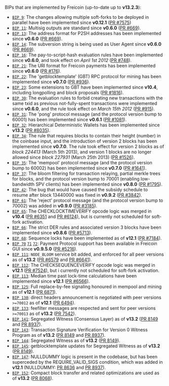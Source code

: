 BIPs that are implemented by Freicoin (up-to-date up to **v13.2.3**):

* [`BIP 9`](https://github.com/freicoin/bips/blob/master/bip-0009.mediawiki): The changes allowing multiple soft-forks to be deployed in parallel have been implemented since **v0.12.1**  ([PR #7575](https://github.com/freicoin/freicoin/pull/7575))
* [`BIP 11`](https://github.com/freicoin/bips/blob/master/bip-0011.mediawiki): Multisig outputs are standard since **v0.6.0** ([PR #669](https://github.com/freicoin/freicoin/pull/669)).
* [`BIP 13`](https://github.com/freicoin/bips/blob/master/bip-0013.mediawiki): The address format for P2SH addresses has been implemented since **v0.6.0** ([PR #669](https://github.com/freicoin/freicoin/pull/669)).
* [`BIP 14`](https://github.com/freicoin/bips/blob/master/bip-0014.mediawiki): The subversion string is being used as User Agent since **v0.6.0** ([PR #669](https://github.com/freicoin/freicoin/pull/669)).
* [`BIP 16`](https://github.com/freicoin/bips/blob/master/bip-0016.mediawiki): The pay-to-script-hash evaluation rules have been implemented since **v0.6.0**, and took effect on *April 1st 2012* ([PR #748](https://github.com/freicoin/freicoin/pull/748)).
* [`BIP 21`](https://github.com/freicoin/bips/blob/master/bip-0021.mediawiki): The URI format for Freicoin payments has been implemented since **v0.6.0** ([PR #176](https://github.com/freicoin/freicoin/pull/176)).
* [`BIP 22`](https://github.com/freicoin/bips/blob/master/bip-0022.mediawiki): The 'getblocktemplate' (GBT) RPC protocol for mining has been implemented since **v0.7.0** ([PR #936](https://github.com/freicoin/freicoin/pull/936)).
* [`BIP 23`](https://github.com/freicoin/bips/blob/master/bip-0023.mediawiki): Some extensions to GBT have been implemented since **v10.4**, including longpolling and block proposals ([PR #1816](https://github.com/freicoin/freicoin/pull/1816)).
* [`BIP 30`](https://github.com/freicoin/bips/blob/master/bip-0030.mediawiki): The evaluation rules to forbid creating new transactions with the same txid as previous not-fully-spent transactions were implemented since **v0.6.0**, and the rule took effect on *March 15th 2012* ([PR #915](https://github.com/freicoin/freicoin/pull/915)).
* [`BIP 31`](https://github.com/freicoin/bips/blob/master/bip-0031.mediawiki): The 'pong' protocol message (and the protocol version bump to 60001) has been implemented since **v0.6.1** ([PR #1081](https://github.com/freicoin/freicoin/pull/1081)).
* [`BIP 32`](https://github.com/freicoin/bips/blob/master/bip-0032.mediawiki): Hierarchical Deterministic Wallets has been implemented since **v13.2** ([PR #8035](https://github.com/freicoin/freicoin/pull/8035)).
* [`BIP 34`](https://github.com/freicoin/bips/blob/master/bip-0034.mediawiki): The rule that requires blocks to contain their height (number) in the coinbase input, and the introduction of version 2 blocks has been implemented since **v0.7.0**. The rule took effect for version 2 blocks as of *block 224413* (March 5th 2013), and version 1 blocks are no longer allowed since *block 227931* (March 25th 2013) ([PR #1526](https://github.com/freicoin/freicoin/pull/1526)).
* [`BIP 35`](https://github.com/freicoin/bips/blob/master/bip-0035.mediawiki): The 'mempool' protocol message (and the protocol version bump to 60002) has been implemented since **v0.7.0** ([PR #1641](https://github.com/freicoin/freicoin/pull/1641)).
* [`BIP 37`](https://github.com/freicoin/bips/blob/master/bip-0037.mediawiki): The bloom filtering for transaction relaying, partial merkle trees for blocks, and the protocol version bump to 70001 (enabling low-bandwidth SPV clients) has been implemented since **v0.8.0** ([PR #1795](https://github.com/freicoin/freicoin/pull/1795)).
* [`BIP 42`](https://github.com/freicoin/bips/blob/master/bip-0042.mediawiki): The bug that would have caused the subsidy schedule to resume after block 13440000 was fixed in **v0.9.2** ([PR #3842](https://github.com/freicoin/freicoin/pull/3842)).
* [`BIP 61`](https://github.com/freicoin/bips/blob/master/bip-0061.mediawiki): The 'reject' protocol message (and the protocol version bump to 70002) was added in **v0.9.0** ([PR #3185](https://github.com/freicoin/freicoin/pull/3185)).
* [`BIP 65`](https://github.com/freicoin/bips/blob/master/bip-0065.mediawiki): The CHECKLOCKTIMEVERIFY opcode logic was merged in **v10.4** ([PR #6351](https://github.com/freicoin/freicoin/pull/6351) and [PR #6124](https://github.com/freicoin/freicoin/pull/6124)), but is currently not scheduled for soft-fork activation.
* [`BIP 66`](https://github.com/freicoin/bips/blob/master/bip-0066.mediawiki): The strict DER rules and associated version 3 blocks have been implemented since **v0.8.6** ([PR #5713](https://github.com/freicoin/freicoin/pull/5713)).
* [`BIP 68`](https://github.com/freicoin/bips/blob/master/bip-0068.mediawiki): Sequence locks have been implemented as of **v12.1** ([PR #7184](https://github.com/freicoin/freicoin/pull/7184)).
* [`BIP 70`](https://github.com/freicoin/bips/blob/master/bip-0070.mediawiki) [`71`](https://github.com/freicoin/bips/blob/master/bip-0071.mediawiki) [`72`](https://github.com/freicoin/bips/blob/master/bip-0072.mediawiki): Payment Protocol support has been available in Freicoin GUI since **v0.9.5.0** ([PR #5216](https://github.com/freicoin/freicoin/pull/5216)).
* [`BIP 111`](https://github.com/freicoin/bips/blob/master/bip-0111.mediawiki): `NODE_BLOOM` service bit added, and enforced for all peer versions as of **v13.2** ([PR #6579](https://github.com/freicoin/freicoin/pull/6579) and [PR #6641](https://github.com/freicoin/freicoin/pull/6641)).
* [`BIP 112`](https://github.com/freicoin/bips/blob/master/bip-0112.mediawiki): The CHECKSEQUENCEVERIFY opcode logic was merged in **v12.1** ([PR #7524](https://github.com/freicoin/freicoin/pull/7524)), but i currently not scheduled for soft-fork activation.
* [`BIP 113`](https://github.com/freicoin/bips/blob/master/bip-0113.mediawiki): Median time past lock-time calculations have been implemented since **v12.1** ([PR #6566](https://github.com/freicoin/freicoin/pull/6566)).
* [`BIP 125`](https://github.com/freicoin/bips/blob/master/bip-0125.mediawiki): Full replace-by-fee signaling honoured in mempool and mining as of **v12.1** ([PR 6871](https://github.com/freicoin/freicoin/pull/6871)).
* [`BIP 130`](https://github.com/freicoin/bips/blob/master/bip-0130.mediawiki): direct headers announcement is negotiated with peer versions `>=70012` as of **v12.1** ([PR 6494](https://github.com/freicoin/freicoin/pull/6494)).
* [`BIP 133`](https://github.com/freicoin/bips/blob/master/bip-0133.mediawiki): feefilter messages are respected and sent for peer versions `>=70013` as of **v13.2** ([PR 7542](https://github.com/freicoin/freicoin/pull/7542)).
* [`BIP 141`](https://github.com/freicoin/bips/blob/master/bip-0141.mediawiki): Segregated Witness (Consensus Layer) as of **v13.2** ([PR 8149](https://github.com/freicoin/freicoin/pull/8149) and [PR 8937](https://github.com/freicoin/freicoin/pull/8937)).
* [`BIP 143`](https://github.com/freicoin/bips/blob/master/bip-0143.mediawiki): Transaction Signature Verification for Version 0 Witness Program as of **v13.2** ([PR 8149](https://github.com/freicoin/freicoin/pull/8149) and [PR 8937](https://github.com/freicoin/freicoin/pull/8937)).
* [`BIP 144`](https://github.com/freicoin/bips/blob/master/bip-0144.mediawiki): Segregated Witness as of **v13.2** ([PR 8149](https://github.com/freicoin/freicoin/pull/8149)).
* [`BIP 145`](https://github.com/freicoin/bips/blob/master/bip-0145.mediawiki): getblocktemplate updates for Segregated Witness as of **v13.2** ([PR 8149](https://github.com/freicoin/freicoin/pull/8149)).
* [`BIP 147`](https://github.com/freicoin/bips/blob/master/bip-0147.mediawiki): NULLDUMMY logic is present in the codebase, but has been superceded by the REQUIRE_VALID_SIGS condition, which was added in **v12.1** (NULLDUMMY: [PR 8636](https://github.com/freicoin/freicoin/pull/8636) and [PR 8937](https://github.com/freicoin/freicoin/pull/8937)).
* [`BIP 152`](https://github.com/freicoin/bips/blob/master/bip-0152.mediawiki): Compact block transfer and related optimizations are used as of **v13.2** ([PR 8068](https://github.com/freicoin/freicoin/pull/8068)).